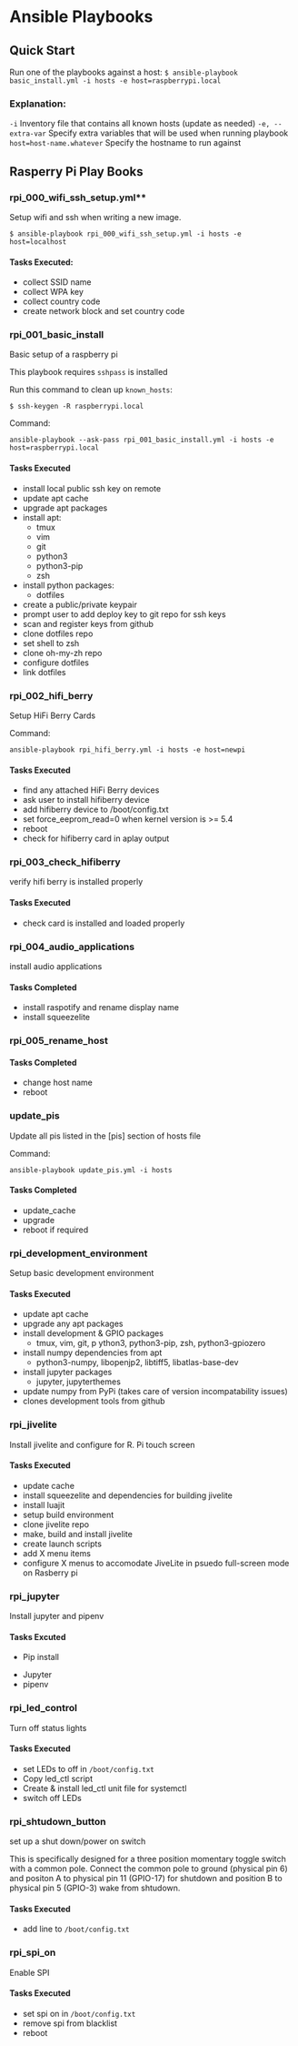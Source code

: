# Ansible Playbooks

## Quick Start

Run one of the playbooks against a host:
`$ ansible-playbook basic_install.yml -i hosts -e host=raspberrypi.local`

### Explanation:
`-i` Inventory file that contains all known hosts (update as needed)
`-e, --extra-var` Specify extra variables that will be used when running playbook
`host=host-name.whatever` Specify the hostname to run against

## Rasperry Pi Play Books
### rpi_000_wifi_ssh_setup.yml**
Setup wifi and ssh when writing a new image.

`$ ansible-playbook rpi_000_wifi_ssh_setup.yml -i hosts -e host=localhost`

#### Tasks Executed:

  * collect SSID name
  * collect WPA key
  * collect country code
  * create network block and set country code


### rpi_001_basic_install
Basic setup of a raspberry pi

This playbook requires `sshpass` is installed

Run this command to clean up `known_hosts`:

`$ ssh-keygen -R raspberrypi.local`

Command: 

`ansible-playbook --ask-pass rpi_001_basic_install.yml -i hosts -e host=raspberrypi.local`

#### Tasks Executed

  * install local public ssh key on remote
  * update apt cache
  * upgrade apt packages
  * install apt:
    - tmux
    - vim
    - git
    - python3
    - python3-pip
    - zsh
  * install python packages:
    - dotfiles
  * create a public/private keypair
  * prompt user to add deploy key to git repo for ssh keys
  * scan and register keys from github
  * clone dotfiles repo
  * set shell to zsh
  * clone oh-my-zh repo
  * configure dotfiles
  * link dotfiles

### rpi_002_hifi_berry

Setup HiFi Berry Cards

Command: 

`ansible-playbook rpi_hifi_berry.yml -i hosts -e host=newpi`

#### Tasks Executed

  * find any attached HiFi Berry devices
  * ask user to install hifiberry device
  * add hifiberry device to /boot/config.txt
  * set force_eeprom_read=0 when kernel version is >= 5.4
  * reboot
  * check for hifiberry card in aplay output

### rpi_003_check_hifiberry
verify hifi berry is installed properly

#### Tasks Executed

  * check card is installed and loaded properly


### rpi_004_audio_applications
install audio applications

#### Tasks Completed

  * install raspotify and rename display name
  * install squeezelite

### rpi_005_rename_host

#### Tasks Completed
  * change host name
  * reboot

### update_pis
Update all pis listed in the [pis] section of hosts file

Command: 

`ansible-playbook update_pis.yml -i hosts`

#### Tasks Completed
  * update_cache
  * upgrade
  * reboot if required


### rpi_development_environment
Setup basic development environment

#### Tasks Executed
  * update apt cache
  * upgrade any apt packages
  * install development & GPIO packages 
    - tmux, vim, git, p ython3, python3-pip, zsh, python3-gpiozero
  * install numpy dependencies from apt
    - python3-numpy, libopenjp2, libtiff5, libatlas-base-dev
  * install jupyter packages
    - jupyter, jupyterthemes
  * update numpy from PyPi (takes care of version incompatability issues)
  * clones development tools from github

### rpi_jivelite
Install jivelite and configure for R. Pi touch screen

#### Tasks Executed
  * update cache
  * install squeezelite and dependencies for building jivelite
  * install luajit
  * setup build environment
  * clone jivelite repo
  * make, build and install jivelite
  * create launch scripts 
  * add X menu items
  * configure X menus to accomodate JiveLite in psuedo full-screen mode on Rasberry pi
 
### rpi_jupyter
Install jupyter and pipenv

#### Tasks Excuted
* Pip install
 - Jupyter
 - pipenv
 
### rpi_led_control
Turn off status lights

#### Tasks Executed
* set LEDs to off in `/boot/config.txt`
* Copy led_ctl script
* Create & install led_ctl unit file for systemctl
* switch off LEDs

### rpi_shtudown_button
set up a shut down/power on switch

This is specifically designed for a three position momentary toggle switch with a common pole. Connect the common pole to ground (physical pin 6) and positon A to physical pin 11 (GPIO-17) for shutdown and position B to physical pin 5 (GPIO-3) wake from shtudown.

#### Tasks Executed
* add line to `/boot/config.txt`

### rpi_spi_on
Enable SPI

#### Tasks Executed
* set spi on in `/boot/config.txt`
* remove spi from blacklist
* reboot
